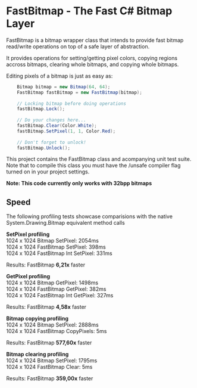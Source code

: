 FastBitmap - The Fast C# Bitmap Layer
=====================================

FastBitmap is a bitmap wrapper class that intends to provide fast bitmap read/write operations on top of a safe layer of abstraction.

It provides operations for setting/getting pixel colors, copying regions accross bitmaps, clearing whole bitmaps, and copying whole bitmaps.

Editing pixels of a bitmap is just as easy as:

```C#
    Bitmap bitmap = new Bitmap(64, 64);
    FastBitmap fastBitmap = new FastBitmap(bitmap);
    
    // Locking bitmap before doing operations
    fastBitmap.Lock();
    
    // Do your changes here...
    fastBitmap.Clear(Color.White);
    fastBitmap.SetPixel(1, 1, Color.Red);
    
    // Don't forget to unlock!
    fastBitmap.Unlock();
```

This project contains the FastBitmap class and acompanying unit test suite.  
Note that to compile this class you must have the /unsafe compiler flag turned on in your project settings.

**Note: This code currently only works with 32bpp bitmaps**


Speed
------

The following profiling tests showcase comparisions with the native System.Drawing.Bitmap equivalent method calls

**SetPixel profiling**  
1024 x 1024 Bitmap         SetPixel: 2054ms  
1024 x 1024 FastBitmap     SetPixel: 398ms  
1024 x 1024 FastBitmap Int SetPixel: 331ms  

Results: FastBitmap **6,21x** faster

**GetPixel profiling**  
1024 x 1024 Bitmap         GetPixel: 1498ms  
1024 x 1024 FastBitmap     GetPixel: 382ms  
1024 x 1024 FastBitmap Int GetPixel: 327ms  

Results: FastBitmap **4,58x** faster  

**Bitmap copying profiling**  
1024 x 1024 Bitmap SetPixel: 2888ms  
1024 x 1024 FastBitmap CopyPixels: 5ms  

Results: FastBitmap **577,60x** faster

**Bitmap clearing profiling**  
1024 x 1024 Bitmap     SetPixel: 1795ms  
1024 x 1024 FastBitmap Clear:    5ms  

Results: FastBitmap **359,00x** faster  
